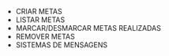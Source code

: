 - CRIAR METAS
- LISTAR METAS
- MARCAR/DESMARCAR METAS REALIZADAS
- REMOVER METAS
- SISTEMAS DE MENSAGENS